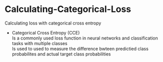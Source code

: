 # Calculating-Categorical-Loss
Calculating loss with categorical cross entropy

- Categorical Cross Entropy (CCE)  
    Is a commonly used loss function in neural networks and classification tasks with multiple classes  
    Is used to used to measure the difference bwteen predictied class probabilites and actual target class probabilities


